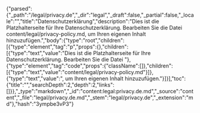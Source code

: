 {"parsed":{"_path":"/legal/privacy.de","_dir":"legal","_draft":false,"_partial":false,"_locale":"","title":"Datenschutzerklärung","description":"Dies ist die Platzhalterseite für Ihre Datenschutzerklärung. Bearbeiten Sie die Datei content/legal/privacy-policy.md, um Ihren eigenen Inhalt hinzuzufügen.","body":{"type":"root","children":[{"type":"element","tag":"p","props":{},"children":[{"type":"text","value":"Dies ist die Platzhalterseite für Ihre Datenschutzerklärung. Bearbeiten Sie die Datei "},{"type":"element","tag":"code","props":{"className":[]},"children":[{"type":"text","value":"content/legal/privacy-policy.md"}]},{"type":"text","value":", um Ihren eigenen Inhalt hinzuzufügen."}]}],"toc":{"title":"","searchDepth":2,"depth":2,"links":[]}},"_type":"markdown","_id":"content:legal:privacy.de.md","_source":"content","_file":"legal/privacy.de.md","_stem":"legal/privacy.de","_extension":"md"},"hash":"3ympbe3vP3"}